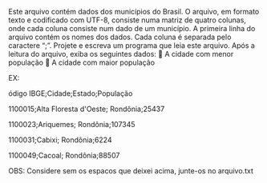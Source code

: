 Este arquivo contém dados dos municípios do Brasil. O arquivo, em formato texto e codificado com UTF-8, consiste numa matriz de quatro colunas, onde cada coluna consiste num dado de um município. A primeira linha do arquivo contém os nomes dos dados. Cada coluna é separada pelo caractere “;”.
Projete e escreva um programa que leia este arquivo. Após a leitura do arquivo, exiba os seguintes dados:
 A cidade com menor população
 A cidade com maior população

EX:

ódigo IBGE;Cidade;Estado;População 

1100015;Alta Floresta d'Oeste; Rondônia;25437

1100023;Ariquemes; Rondônia;107345

1100031;Cabixi; Rondônia;6224

1100049;Cacoal; Rondônia;88507

OBS: Considere sem os espacos que deixei acima, junte-os no arquivo.txt
